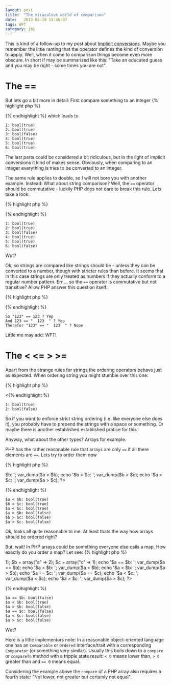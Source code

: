 ```yaml
---
layout: post
title:  "The miraculous world of comparison"
date:   2013-08-19 13:46:07
tags: WFT
category: jbj
---
```


This is kind of a follow-up to my post about [Implicit conversions](/2013/08/15/implicit-conversions). Maybe you remember the little ranting that the operator defines the kind of conversion to apply. Well, when it come to comparison things become even more obscure. In short if may be summarized like this: "Take an educated guess and you may be right - some times you are not".

# The ==

But lets go a bit more in detail: First compare something to an integer
{% highlight php %}
<?php
echo "1: "; var_dump(123 == 123);
echo "2: "; var_dump(123 == 123.0);
echo "3: "; var_dump(123 == "abcd");
echo "4: "; var_dump(123 == "123");
echo "5: "; var_dump(123 == "1.23e2");
echo "6: "; var_dump(123 == "   123.0000000abcdef   ");
?>
{% endhighlight %}
which leads to

~~~
1: bool(true)
2: bool(true)
3: bool(false)
4: bool(true)
5: bool(true)
6: bool(true)
~~~

The last parts could be considered a bit ridiculous, but in the light of implicit conversions it kind of makes sense. Obviously, when comparing to an integer everything is tries to be converted to an integer.

The same rule applies to double, so I will not bore you with another example. Instead: What about string comparison? Well, the `==` operator should be commutative - luckily PHP does not dare to break this rule. Lets take a look:

{% highlight php %}
<?php
echo "1: "; var_dump("123" == 123);
echo "2: "; var_dump("123" == 123.0);
echo "3: "; var_dump("123" == "abcd");
echo "4: "; var_dump("123" == "123");
echo "5: "; var_dump("123" == "1.23e2");
echo "6: "; var_dump("123" == "   123.0000000abcdef   ");
?>
{% endhighlight %}

~~~
1: bool(true)
2: bool(true)
3: bool(false)
4: bool(true)
5: bool(true)
6: bool(false)
~~~

Wut?

Ok, so strings are compared like strings should be - unless they can be converted to a number, though with stricter rules than before. It seems that in this case strings are only treated as numbers if they actually conform to a regular number pattern. Err ... so the `==` operator is commutative but not transitive? Allow PHP answer this question itself:

{% highlight php %}
<?php
echo 'So "123" == 123 ? ', ("123" == 123 ? 'Yep' : 'Nope') . "\n";
echo 'And 123 == "  123  " ? ', (123 == "  123  " ? 'Yep' : 'Nope') . "\n";
echo 'Therefor "123" == "  123  " ? ', ("123" == "  123  " ? 'Yep' : 'Nope') . "\n";
?>
{% endhighlight %}

~~~
So "123" == 123 ? Yep
And 123 == "  123  " ? Yep
Therefor "123" == "  123  " ? Nope
~~~
Little me may add: WFT!

# The < <= > >=

Apart from the strange rules for strings the ordering operators behave just as expected. When ordering string you might stumble over this one:

{% highlight php %}
<?php

echo "1: "; var_dump("2" < "123");
echo "2: "; var_dump("a2" < "a123");
?>
<{% endhighlight %}

~~~
1: bool(true)
2: bool(false)
~~~

So if you want to enforce strict string ordering (i.e. like everyone else does it), you probably have to prepend the strings with a space or something. Or maybe there is another established established pratice for this.


Anyway, what about the other types? Arrays for example.

PHP has the rather reasonable rule that arrays are only `==` if all there elements are `==`. Lets try to order them now

{% highlight php %}
<?php
$a = array(1,2,3);
$b = array(1,2,4);
$c = array(1,2,3,4);

echo '$a < $b: '; var_dump($a < $b);
echo '$b < $c: '; var_dump($b < $c);
echo '$a < $c: '; var_dump($a < $c);
echo '$a > $b: '; var_dump($a > $b);
echo '$b > $c: '; var_dump($b > $c);
echo '$a > $c: '; var_dump($a > $c);
?>
{% endhighlight %}

~~~
$a < $b: bool(true)
$b < $c: bool(true)
$a < $c: bool(true)
$a > $b: bool(false)
$b > $c: bool(false)
$a > $c: bool(false)
~~~

Ok, looks all quite reasonable to me. At least thats the way how arrays should be ordered right?

But, wait! In PHP arrays could be something everyone else calls a map. How exactly do you order a map? Let see:
{% highlight php %}
<?php
$a = array("a" => 1);
$b = array("a" => 2);
$c = array("c" => 1);

echo '$a == $b: '; var_dump($a == $b);
echo '$a < $b: '; var_dump($a < $b);
echo '$a > $b: '; var_dump($a > $b);
echo '$a == $c: '; var_dump($a == $c);
echo '$a < $c: '; var_dump($a < $c);
echo '$a > $c: '; var_dump($a > $c);
?>
{% endhighlight %}

~~~
$a == $b: bool(false)
$a < $b: bool(true)
$a > $b: bool(false)
$a == $c: bool(false)
$a < $c: bool(false)
$a > $c: bool(false)
~~~

Wut?

Here is a little implementors note: In a reasonable object-oriented language one has an `Comparable` or `Ordered` interface/trait with a corresponding `Comparator` (or something very similar). Usually this boils down to a `compare` or `compareTo` method with a tripple state result: `< 0` means lower than, `> 0` greater than and `== 0` means equal.

Considering the example above the `compare` of a PHP array also requires a fourth state: "Not lower, not greater but certainly not equal".
